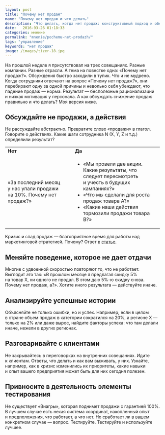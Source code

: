 ```yaml
---
layout: post
title: "Почему нет продаж"
name: "Почему нет продаж и что делать"
description: "Что делать, когда нет продаж: конструктивный подход к обсуждению падения продаж"
date:   2016-03-26 01:18:33 
categories: мнение
permalink: "mnenie/pochemu-net-prodazh/"
tags: "управление"
keywords: "нет продаж"
image: /images/tizer-18.jpg
---
```




<p>На&nbsp;прошлой неделе я&nbsp;присутствовал на&nbsp;трех совещаниях. Разные компании. Разные отрасли. А&nbsp;тема на&nbsp;повестке одна: «Почему нет продаж?». Обсуждения быстро заходили в&nbsp;тупик. Что и&nbsp;не&nbsp;мудрено. Когда сотрудники отвечают на&nbsp;вопрос «Почему нет продаж?», они перебирают одну за&nbsp;одной причины и&nbsp;невольно себя убеждают, что падение продаж&nbsp;— норма. Результат&nbsp;— бесполезные рационализации и&nbsp;низкая мотивация у&nbsp;персонала. А&nbsp;как обсуждать снижение продаж правильно и&nbsp;что делать? Моя версия ниже. </p>




<h2>Обсуждайте не&nbsp;продажи, а&nbsp;действия </h2>
<div class="with-side">
<p>Не&nbsp;рассуждайте абстрактно. Превратите слово «продажи» в&nbsp;глагол. Говорите о&nbsp;действиях. Какие шаги сотрудника N (X, Y, Z&nbsp;и&nbsp;т.д.) определили результат? </p>


<table >
<tbody>
<tr  class="Gainsboro">
<td  ><strong>Нет</strong></td>
<td  ><strong>Да</strong></td>
</tr>
<tr>
<td  >«За&nbsp;последний месяц у&nbsp;нас упали продажи на&nbsp;10%. Почему нет продаж?»</td>
<td  ><ul> 
	<li>«Мы&nbsp;провели две акции. Какие результаты, что следует пересмотреть и&nbsp;учесть в&nbsp;будущих кампаниях?»</li>
	<li>«Что мы&nbsp;сделали для роста продаж товара А?»</li>
	<li>«Какие наши действия тормозили продажи товара B?»</li>
	</ul></td>
</tr>
</tbody>
</table>

<div class="side">
Кризис и&nbsp;спад продаж&nbsp;— благоприятное время для работы над маркетинговой стратегией. Почему? Ответ в&nbsp;<a href="/mnenie/vremya-dlya-strategii/">статье</a>.</div>
</div>



<h2>Меняйте поведение, которое не&nbsp;дает отдачи</h2>
<p>Многие с&nbsp;удвоенной скоростью повторяют&nbsp;то, что не&nbsp;работает. Выглядит это так: «В&nbsp;прошлом месяце я&nbsp;предлагал скидку&nbsp;5% на&nbsp;товар&nbsp;Х, ни&nbsp;одного не&nbsp;продал. В&nbsp;этом даю 5%-ю скидку снова. Почему нет продаж, а?». Хотите иного результата&nbsp;— действуйте иначе. </p>
<h2>Анализируйте успешные истории</h2>
<p>Объясняйте не&nbsp;только ошибки, но&nbsp;и&nbsp;успех. Например, если в&nbsp;целом в&nbsp;стране объем продаж в&nbsp;категории сократился на&nbsp;20%, а&nbsp;регионе Х&nbsp;— только на&nbsp;2% или даже вырос, найдите факторы успеха: что там делали иначе, нежели в&nbsp;других регионах.</p>
<h2>Разговаривайте с&nbsp;клиентами </h2>
<p>Не&nbsp;закрывайтесь в&nbsp;переговорках на&nbsp;внутренних совещаниях. Идите к&nbsp;клиентам. Ответы, что делать и&nbsp;как вам выживать, у&nbsp;них. Узнайте, например, как в&nbsp;кризис изменились их&nbsp;приоритеты, какие навыки и&nbsp;опыт вашего предприятия может быть для них сегодня полезен. </p>
<h2>Привносите в&nbsp;деятельность элементы тестирования</h2>
<p>Не&nbsp;существует «Виагры», которая поднимет продажи с&nbsp;гарантией 100%. В&nbsp;лучшем случае есть некая система координат, накопленный опыт и&nbsp;предположения, что работает, а&nbsp;что нет. Но&nbsp;сработает&nbsp;ли в&nbsp;вашем конкретном случае&nbsp;— вопрос. Тестируйте. Тестируйте и&nbsp;используйте лучшее. </p>